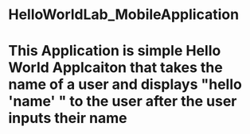 # HelloWorldLab_MobileApplication
# This Application is simple Hello World Applcaiton that takes the name of a user and displays "hello 'name' " to the user after the user inputs their name 
